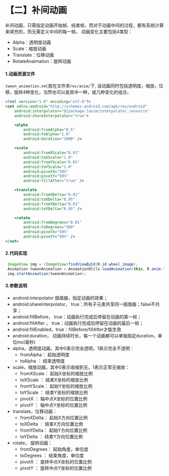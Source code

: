 # 【二】补间动画

补间动画，只需指定动画开始帧、结束帧，而对于动画中间的过程，都有系统计算来填充的，而无需定义中间的每一帧。 动画变化主要包括4类型：

- Alpha：透明度动画
- Scale：缩放动画
- Translate：位移动画
- RotateAnaimation：旋转动画

#### 1.动画资源文件

`tween_animation.xml`放在文件夹`res/anim/`下, 该动画同时包括透明度，缩放，位移，旋转4种变化，当然也可以是其中一种，或几种变化的组合。

```xml
<?xml version="1.0" encoding="utf-8"?>
<set xmlns:android="http://schemas.android.com/apk/res/android"
    android:interpolator="@[package:]anim/interpolator_resource"
    android:shareInterpolator="true">

    <alpha
        android:fromAlpha="0.5"
        android:toAlpha="1.0"
        android:duration="1000" />

    <scale
        android:fromXScale="0.01"
        android:toXScale="1.0"
        android:fromYScale="0.01"
        android:toYScale="1.0"
        android:pivotX="50%"
        android:pivotY="50%"
        android:fillAfter="true" />

    <translate
        android:fromXDelta="0.01"
        android:toXDelta="0.95"
        android:fromYDelta="0.01"
        android:toYDelta="0.95" />

    <rotate
        android:fromDegrees="0.01"
        android:toDegrees="360"
        android:pivotX="50%"
        android:pivotY="50%" />
</set>
```

#### 2.代码实现

```java
 ImageView img = (ImageView)findViewById(R.id.wheel_image);
 Animation tweenAnimation = AnimationUtils.loadAnimation(this, R.anim.tween_animation);
 img.startAnimation(tweenAnimation);
```

#### 3.参数说明

- android:interpolator 插值器，指定动画的效果；
- android:shareInterpolator， true：所有子元素共享同一插值器；false不共享；
- android:fillBefore， true：动画执行完成后停留在动画的第一帧；
- android:fillAfter ， true：动画执行完成后停留在动画的最后一帧；
- android:fillEnabled，true：fillBefore/fillAfter才能生效
- android:duration， 动画持续时长，每一个动画都可以单独指定duration，单位ms(毫秒)
- alpha，透明度动画，其中0表示完全透明，1表示完全不透明：
  - fromAlpha： 起始透明度
  - toAlpha ： 结束透明度
- scale，缩放动画，其中0表示收缩到无，1表示正常无缩放：
  - fromXScale： 起始X坐标的缩放比例
  - toXScale ： 结束X坐标的缩放比例
  - fromYScale： 起始Y坐标的缩放比例
  - toYScale ： 结束Y坐标的缩放比例
  - pivotX ： 轴中点X坐标的位置比例
  - pivotY ： 轴中点Y坐标的位置比例
- translate，位移动画：
  - fromXDelta： 起始X方向位置比例
  - toXDelta ： 结束X方向位置比例
  - fromYDelta： 起始Y方向位置比例
  - toYDelta ： 结束Y方向位置比例
- rotate， 旋转动画：
  - fromDegrees： 起始角度，单位度
  - toDegrees ： 结束角度，单位度
  - pivotX ： 旋转中点X坐标的位置比例
  - pivotY ： 旋转中点Y坐标的位置比例



